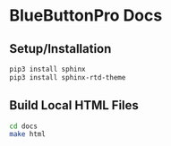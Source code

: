 # BlueButtonPro Docs

## Setup/Installation
```bash
pip3 install sphinx
pip3 install sphinx-rtd-theme
```

## Build Local HTML Files
```bash
cd docs
make html
```
